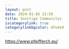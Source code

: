 ```yaml
---
layout: post
date: 2024-01-05 23:59
title: Sonstige Communitys
iscategorylink: true
categorylinkbgcolor: dfe4e9
---
```

https://www.pfeifferch.eu/
